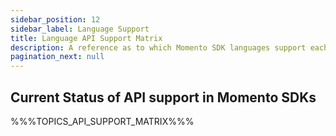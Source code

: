```yaml
---
sidebar_position: 12
sidebar_label: Language Support
title: Language API Support Matrix
description: A reference as to which Momento SDK languages support each API
pagination_next: null
---
```


## Current Status of API support in Momento SDKs

%%%TOPICS_API_SUPPORT_MATRIX%%%
